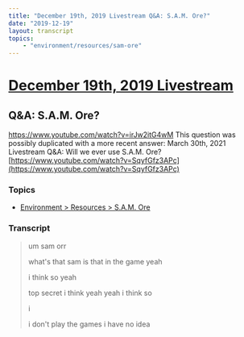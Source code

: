 ```yaml
---
title: "December 19th, 2019 Livestream Q&A: S.A.M. Ore?"
date: "2019-12-19"
layout: transcript
topics:
    - "environment/resources/sam-ore"
---
```

# [December 19th, 2019 Livestream](../2019-12-19.md)
## Q&A: S.A.M. Ore?
https://www.youtube.com/watch?v=irJw2itG4wM
This question was possibly duplicated with a more recent answer: March 30th, 2021 Livestream Q&A: Will we ever use S.A.M. Ore? [https://www.youtube.com/watch?v=SqyfGfz3APc](https://www.youtube.com/watch?v=SqyfGfz3APc)


### Topics
* [Environment > Resources > S.A.M. Ore](../topics/environment/resources/sam-ore.md)

### Transcript

> um sam orr
>
> what's that sam is that in the game yeah
>
> i think so yeah
>
> top secret i think yeah yeah i think so
>
> i
>
> i don't play the games i have no idea
